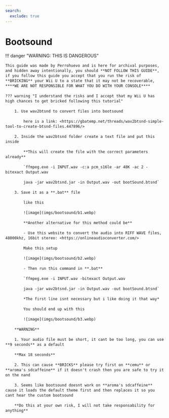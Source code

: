 ```yaml
---
search:
  exclude: true
---
```


# Bootsound

!!! danger "WARNING: THIS IS DANGEROUS"

    This guide was made by Perrohuevo and is here for archival purposes, and hidden away intentionally, you should **NOT FOLLOW THIS GUIDE**, if you follow this guide you accept that you run the risk of **BRICKING** your Wii U to a state that it may not be recoverable, ****WE ARE NOT RESPONSIBLE FOR WHAT YOU DO WITH YOUR CONSOLE****

    ??? warning "I understand the risks and I accept that my Wii U has high chances to get bricked following this tutorial"

        1. Use wav2btsnd to convert files into bootsound

            here is a link: <https://gbatemp.net/threads/wav2btsnd-simple-tool-to-create-btsnd-files.447896/>

        2. Inside the wav2btsnd folder create a text file and put this inside

            **This will create the file with the correct parameters already**

            `ffmpeg.exe -i INPUT.wav -c:a pcm_s16le -ar 48K -ac 2 -bitexact Output.wav

            java -jar wav2btsnd.jar -in Output.wav -out bootSound.btsnd`

        3. Save it as a **.bat** file

            like this

            ![image](imgs/bootsound/b1.webp)

            **Another alternative for this method could be**

            - Use this website to convert the audio into RIFF WAVE files, 48000khz, 16bit stereo: <https://onlineaudioconverter.com/>

            Make this setup

            ![image](imgs/bootsound/b2.webp)

            - Then run this command in **.bat**

            `ffmpeg.exe -i INPUT.wav -bitexact Output.wav

            java -jar wav2btsnd.jar -in Output.wav -out bootSound.btsnd`

            *The first line isnt necessary but i like doing it that way*

            You should end up with this

            ![image](imgs/bootsound/b3.webp)

        **WARNING**

        1. Your audio file must be short, it cant be too long, you can use **9 seconds** as a default

        **Max 18 seconds**

        2. This can cause **BRICKS** please try first on **cemu** or **aroma's sdcaffeine** if it doesn't crash then you are safe to try it on the nand

        3. Seems like bootsound doesnt work on **aroma's sdcaffeine** cause it loads the default theme first and then replaces it so you cant hear the custom bootsound

        **Do this at your own risk, I will not take responsability for anything**